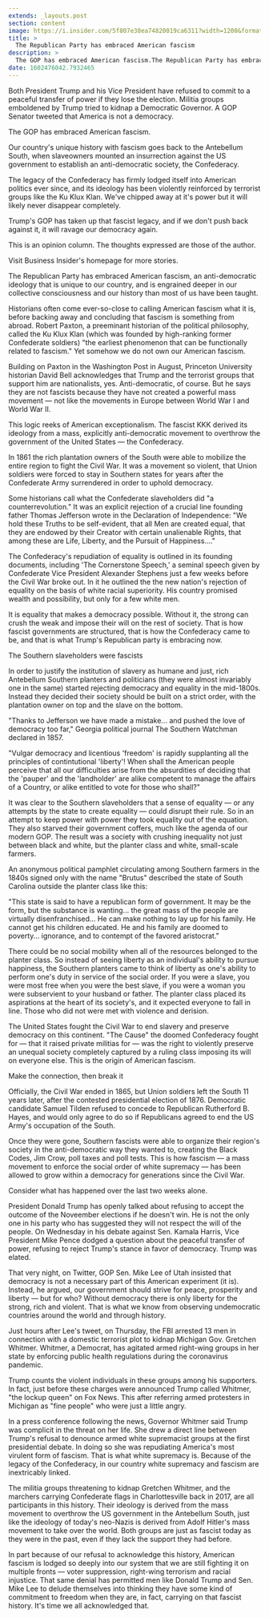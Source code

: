 ```yaml
--- 
extends: _layouts.post 
section: content 
image: https://i.insider.com/5f807e38ea74820019ca6311?width=1200&format=jpeg 
title: > 
  The Republican Party has embraced American fascism 
description: > 
  The GOP has embraced American fascism.The Republican Party has embraced American fascism, an anti-democratic ideology that is unique to our country, and is engrained deeper in our collective consciousness and our history than most of us have been taught.Historians often come ever-so-close to calling American fascism what it is, before backing away and concluding that fascism is something from abroad.Yet somehow we do not own our American fascism.This is the origin of American fascism. 
date: 1602476042.7932465 
--- 
```

Both President Trump and his Vice President have refused to commit to a peaceful transfer of power if they lose the election. Militia groups emboldened by Trump tried to kidnap a Democratic Governor. A GOP Senator tweeted that America is not a democracy.

The GOP has embraced American fascism.

Our country's unique history with fascism goes back to the Antebellum South, when slaveowners mounted an insurrection against the US government to establish an anti-democratic society, the Confederacy.

The legacy of the Confederacy has firmly lodged itself into American politics ever since, and its ideology has been violently reinforced by terrorist groups like the Ku Klux Klan. We've chipped away at it's power but it will likely never disappear completely.

Trump's GOP has taken up that fascist legacy, and if we don't push back against it, it will ravage our democracy again.

This is an opinion column. The thoughts expressed are those of the author.

Visit Business Insider's homepage for more stories.

The Republican Party has embraced American fascism, an anti-democratic ideology that is unique to our country, and is engrained deeper in our collective consciousness and our history than most of us have been taught.

Historians often come ever-so-close to calling American fascism what it is, before backing away and concluding that fascism is something from abroad. Robert Paxton, a preeminant historian of the political philosophy, called the Ku Klux Klan (which was founded by high-ranking former Confederate soldiers) "the earliest phenomenon that can be functionally related to fascism." Yet somehow we do not own our American fascism.

Building on Paxton in the Washington Post in August, Princeton University historian David Bell acknowledges that Trump and the terrorist groups that support him are nationalists, yes. Anti-democratic, of course. But he says they are not fascists because they have not created a powerful mass movement — not like the movements in Europe between World War I and World War II.

This logic reeks of American exceptionalism. The fascist KKK derived its ideology from a mass, explicitly anti-democratic movement to overthrow the government of the United States — the Confederacy.

In 1861 the rich plantation owners of the South were able to mobilize the entire region to fight the Civil War. It was a movement so violent, that Union soldiers were forced to stay in Southern states for years after the Confederate Army surrendered in order to uphold democracy.

Some historians call what the Confederate slaveholders did "a counterrevolution." It was an explicit rejection of a crucial line founding father Thomas Jefferson wrote in the Declaration of Independence: "We hold these Truths to be self-evident, that all Men are created equal, that they are endowed by their Creator with certain unalienable Rights, that among these are Life, Liberty, and the Pursuit of Happiness…."

The Confederacy's repudiation of equality is outlined in its founding documents, including 'The Cornerstone Speech,' a seminal speech given by Confederate Vice President Alexander Stephens just a few weeks before the Civil War broke out. In it he outlined the the new nation's rejection of equality on the basis of white racial superiority. His country promised wealth and possibility, but only for a few white men.

It is equality that makes a democracy possible. Without it, the strong can crush the weak and impose their will on the rest of society. That is how fascist governments are structured, that is how the Confederacy came to be, and that is what Trump's Republican party is embracing now.

The Southern slaveholders were fascists

In order to justify the institution of slavery as humane and just, rich Antebellum Southern planters and politicians (they were almost invariably one in the same) started rejecting democracy and equality in the mid-1800s. Instead they decided their society should be built on a strict order, with the plantation owner on top and the slave on the bottom.

"Thanks to Jefferson we have made a mistake... and pushed the love of democracy too far," Georgia political journal The Southern Watchman declared in 1857.

"Vulgar democracy and licentious 'freedom' is rapidly supplanting all the principles of contintutional 'liberty'! When shall the American people perceive that all our difficulties arise from the absurdities of deciding that the 'pauper' and the 'landholder' are alike competent to manage the affairs of a Country, or alike entitled to vote for those who shall?"

It was clear to the Southern slaveholders that a sense of equality — or any attempts by the state to create equality — could disrupt their rule. So in an attempt to keep power with power they took equality out of the equation. They also starved their government coffers, much like the agenda of our modern GOP. The result was a society with crushing inequality not just between black and white, but the planter class and white, small-scale farmers.

An anonymous political pamphlet circulating among Southern farmers in the 1840s signed only with the name "Brutus" described the state of South Carolina outside the planter class like this:

"This state is said to have a republican form of government. It may be the form, but the substance is wanting... the great mass of the people are virtually disenfranchised... He can make nothing to lay up for his family. He cannot get his children educated. He and his family are doomed to poverty... ignorance, and to contempt of the favored aristocrat."

There could be no social mobility when all of the resources belonged to the planter class. So instead of seeing liberty as an individual's ability to pursue happiness, the Southern planters came to think of liberty as one's ability to perform one's duty in service of the social order. If you were a slave, you were most free when you were the best slave, if you were a woman you were subservient to your husband or father. The planter class placed its aspirations at the heart of its society's, and it expected everyone to fall in line. Those who did not were met with violence and derision.

The United States fought the Civil War to end slavery and preserve democracy on this continent. "The Cause" the doomed Confederacy fought for — that it raised private militias for — was the right to violently preserve an unequal society completely captured by a ruling class imposing its will on everyone else. This is the origin of American fascism.

Make the connection, then break it

Officially, the Civil War ended in 1865, but Union soldiers left the South 11 years later, after the contested presidential election of 1876. Democratic candidate Samuel Tilden refused to concede to Republican Rutherford B. Hayes, and would only agree to do so if Republicans agreed to end the US Army's occupation of the South.

Once they were gone, Southern fascists were able to organize their region's society in the anti-democratic way they wanted to, creating the Black Codes, Jim Crow, poll taxes and poll tests. This is how fascism — a mass movement to enforce the social order of white supremacy — has been allowed to grow within a democracy for generations since the Civil War.

Consider what has happened over the last two weeks alone.

President Donald Trump has openly talked about refusing to accept the outcome of the Noveember elections if he doesn't win. He is not the only one in his party who has suggested they will not respect the will of the people. On Wednesday in his debate against Sen. Kamala Harris, Vice President Mike Pence dodged a question about the peaceful transfer of power, refusing to reject Trump's stance in favor of democracy. Trump was elated.

That very night, on Twitter, GOP Sen. Mike Lee of Utah insisted that democracy is not a necessary part of this American experiment (it is). Instead, he argued, our government should strive for peace, prosperity and liberty — but for who? Without democracy there is only liberty for the strong, rich and violent. That is what we know from observing undemocratic countries around the world and through history.

Just hours after Lee's tweet, on Thursday, the FBI arrested 13 men in connection with a domestic terrorist plot to kidnap Michigan Gov. Gretchen Whitmer. Whitmer, a Democrat, has agitated armed right-wing groups in her state by enforcing public health regulations during the coronavirus pandemic.

Trump counts the violent individuals in these groups among his supporters. In fact, just before these charges were announced Trump called Whitmer, "the lockup queen" on Fox News. This after referring armed protesters in Michigan as "fine people" who were just a little angry.

In a press conference following the news, Governor Whitmer said Trump was complicit in the threat on her life. She drew a direct line between Trump's refusal to denounce armed white supremacist groups at the first presidential debate. In doing so she was repudiating America's most virulent form of fascism. That is what white supremacy is. Because of the legacy of the Confederacy, in our country white supremacy and fascism are inextricably linked.

The militia groups threatening to kidnap Gretchen Whitmer, and the marchers carrying Confederate flags in Charlottesville back in 2017, are all participants in this history. Their ideology is derived from the mass movement to overthrow the US government in the Antebellum South, just like the ideology of today's neo-Nazis is derived from Adolf Hitler's mass movement to take over the world. Both groups are just as fascist today as they were in the past, even if they lack the support they had before.

In part because of our refusal to acknowledge this history, American fascism is lodged so deeply into our system that we are still fighting it on multiple fronts — voter suppression, right-wing terrorism and racial injustice. That same denial has permitted men like Donald Trump and Sen. Mike Lee to delude themselves into thinking they have some kind of commitment to freedom when they are, in fact, carrying on that fascist history. It's time we all acknowledged that.